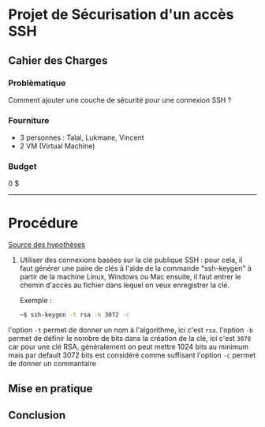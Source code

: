 # Projet de Sécurisation d'un accès SSH
## Cahier des Charges
### Problèmatique
Comment ajouter une couche de sécurité pour une connexion SSH ?

### Fourniture
- 3 personnes : Talal, Lukmane, Vincent
- 2 VM (Virtual Machine)

### Budget
0 $

---

# Procédure
[Source des hypothèses](https://www.rcdevs.com/fr/7-ways-to-secure-your-ssh-server/)

1. Utiliser des connexions basées sur la clé publique SSH :
pour cela, il faut générer une paire de clés à l'aide de la commande "ssh-keygen" à partir de la machine Linux, Windows ou Mac ensuite, il faut entrer le chemin d'accès au fichier dans lequel on veux enregistrer la clé.

   Exemple :

   ```sh
   ~$ ssh-keygen -t rsa -b 3072 -c
   ```

l'option `-t` permet de donner un nom à l'algorithme, ici c'est `rsa`. l'option `-b` permet de définir le nombre de bits dans la création de la clé, ici c'est `3078` car pour une clé RSA, généralement on peut mettre 1024 bits au minimum mais par default 3072 bits est considéré comme suffisant l'option `-c` permet de donner un commantaire

## Mise en pratique


## Conclusion
